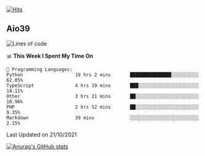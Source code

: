 [![Hits](https://hits.seeyoufarm.com/api/count/incr/badge.svg?url=https%3A%2F%2Fgithub.com%2Faio39&count_bg=%2339C5BB&title_bg=%23555555&icon=&icon_color=%23E7E7E7&title=hits&edge_flat=false)](https://hits.seeyoufarm.com)

## Aio39

<!--START_SECTION:waka-->
![Lines of code](https://img.shields.io/badge/From%20Hello%20World%20I%27ve%20Written-752861%20lines%20of%20code-blue)

📊 **This Week I Spent My Time On** 

```text
💬 Programming Languages: 
Python                   19 hrs 2 mins       ███████████████░░░░░░░░░░   62.05% 
TypeScript               4 hrs 19 mins       ███░░░░░░░░░░░░░░░░░░░░░░   14.11% 
Other                    3 hrs 21 mins       ██░░░░░░░░░░░░░░░░░░░░░░░   10.96% 
PHP                      2 hrs 52 mins       ██░░░░░░░░░░░░░░░░░░░░░░░   9.35% 
Markdown                 39 mins             ░░░░░░░░░░░░░░░░░░░░░░░░░   2.15%

```


 Last Updated on 21/10/2021
<!--END_SECTION:waka-->
[![Anurag's GitHub stats](https://github-readme-stats.vercel.app/api?username=aio39)](https://github.com/anuraghazra/github-readme-stats)

<!--
**aio39/aio39** is a ✨ _special_ ✨ repository because its `README.md` (this file) appears on your GitHub profile.

Here are some ideas to get you started:

- 🔭 I’m currently working on ...
- 🌱 I’m currently learning ...
- 👯 I’m looking to collaborate on ...
- 🤔 I’m looking for help with ...
- 💬 Ask me about ...
- 📫 How to reach me: ...
- 😄 Pronouns: ...
- ⚡ Fun fact: ...
-->
